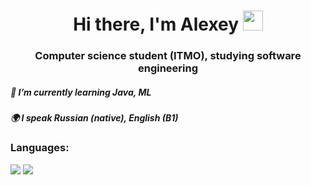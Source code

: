 <h1 align="center">Hi there, I'm Alexey</a> 
<img src="https://github.com/blackcater/blackcater/raw/main/images/Hi.gif" height="32"/></h1>
<h3 align="center">Computer science student (ITMO), studying software engineering</h3>
<h5 align="left">🌱 I’m currently learning Java, ML</h5>
<h5 align="left">🌍 I speak Russian (native), English (B1)</h5>
<h3 align="left">Languages:</h3>
<img src="https://img.shields.io/badge/python-3670A0?style=for-the-badge&logo=python&logoColor=ffdd54)">
<img src="https://img.shields.io/badge/latex-%23008080.svg?style=for-the-badge&logo=latex&logoColor=white">
